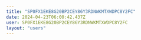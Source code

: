 ```yaml
---
title: "SP0FX1EKE8G20BP2CEY86Y3RDNWKMTXWDPC8Y2FC"
date: 2024-04-23T06:00:42.437Z
user: SP0FX1EKE8G20BP2CEY86Y3RDNWKMTXWDPC8Y2FC
layout: "users"
---
```

    
